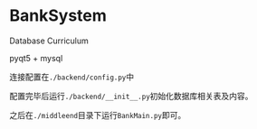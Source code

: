 # BankSystem
Database Curriculum

pyqt5 + mysql

连接配置在`./backend/config.py`中

配置完毕后运行`./backend/__init__.py`初始化数据库相关表及内容。

之后在`./middleend`目录下运行`BankMain.py`即可。

